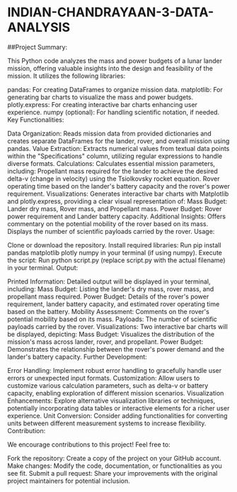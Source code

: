 # INDIAN-CHANDRAYAAN-3-DATA-ANALYSIS
##Project Summary:

This Python code analyzes the mass and power budgets of a lunar lander mission, offering valuable insights into the design and feasibility of the mission. It utilizes the following libraries:

pandas: For creating DataFrames to organize mission data.
matplotlib: For generating bar charts to visualize the mass and power budgets.
plotly.express: For creating interactive bar charts enhancing user experience.
numpy (optional): For handling scientific notation, if needed.
Key Functionalities:

Data Organization:
Reads mission data from provided dictionaries and creates separate DataFrames for the lander, rover, and overall mission using pandas.
Value Extraction:
Extracts numerical values from textual data points within the "Specifications" column, utilizing regular expressions to handle diverse formats.
Calculations:
Calculates essential mission parameters, including:
Propellant mass required for the lander to achieve the desired delta-v (change in velocity) using the Tsiolkovsky rocket equation.
Rover operating time based on the lander's battery capacity and the rover's power requirement.
Visualizations:
Generates interactive bar charts with Matplotlib and plotly.express, providing a clear visual representation of:
Mass Budget: Lander dry mass, Rover mass, and Propellant mass.
Power Budget: Rover power requirement and Lander battery capacity.
Additional Insights:
Offers commentary on the potential mobility of the rover based on its mass.
Displays the number of scientific payloads carried by the rover.
Usage:

Clone or download the repository.
Install required libraries:
Run pip install pandas matplotlib plotly numpy in your terminal (if using numpy).
Execute the script:
Run python script.py (replace script.py with the actual filename) in your terminal.
Output:

Printed Information:
Detailed output will be displayed in your terminal, including:
Mass Budget: Listing the lander's dry mass, rover mass, and propellant mass required.
Power Budget: Details of the rover's power requirement, lander battery capacity, and estimated rover operating time based on the battery.
Mobility Assessment: Comments on the rover's potential mobility based on its mass.
Payloads: The number of scientific payloads carried by the rover.
Visualizations:
Two interactive bar charts will be displayed, depicting:
Mass Budget: Visualizes the distribution of the mission's mass across lander, rover, and propellant.
Power Budget: Demonstrates the relationship between the rover's power demand and the lander's battery capacity.
Further Development:

Error Handling: Implement robust error handling to gracefully handle user errors or unexpected input formats.
Customization: Allow users to customize various calculation parameters, such as delta-v or battery capacity, enabling exploration of different mission scenarios.
Visualization Enhancements: Explore alternative visualization libraries or techniques, potentially incorporating data tables or interactive elements for a richer user experience.
Unit Conversion: Consider adding functionalities for converting units between different measurement systems to increase flexibility.
Contribution:

We encourage contributions to this project! Feel free to:

Fork the repository: Create a copy of the project on your GitHub account.
Make changes: Modify the code, documentation, or functionalities as you see fit.
Submit a pull request: Share your improvements with the original project maintainers for potential inclusion.
